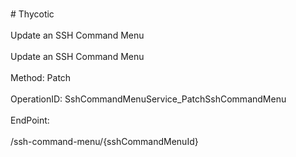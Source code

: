 <br>#     Thycotic</br>
<br>Update an SSH Command Menu</br>
<br>Update an SSH Command Menu</br>
<br>Method: Patch</br>
<br>OperationID: SshCommandMenuService_PatchSshCommandMenu</br>
<br>EndPoint:</br>
<br>/ssh-command-menu/{sshCommandMenuId}</br>
